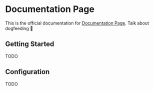 # Documentation Page

This is the official documentation for [Documentation Page](https://documentation.page/). Talk about dogfeeding 🤩


## Getting Started

TODO

## Configuration

TODO
